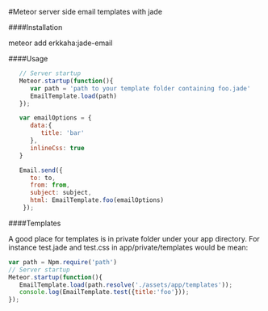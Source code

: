 #Meteor server side email templates with jade 


####Installation

meteor add erkkaha:jade-email

####Usage

``` javascript
   // Server startup
   Meteor.startup(function(){
      var path = 'path to your template folder containing foo.jade'
      EmailTemplate.load(path)
   });

   var emailOptions = {
      data:{
         title: 'bar'
      },
      inlineCss: true
   }

   Email.send({
      to: to,
      from: from,
      subject: subject,
      html: EmailTemplate.foo(emailOptions)
    });
```

####Templates

A good place for templates is in private folder under your app directory. 
For instance test.jade and test.css in app/private/templates would be mean:

``` javascript
var path = Npm.require('path')
// Server startup
Meteor.startup(function(){
   EmailTemplate.load(path.resolve('./assets/app/templates'));
   console.log(EmailTemplate.test({title:'foo'}));
});
```